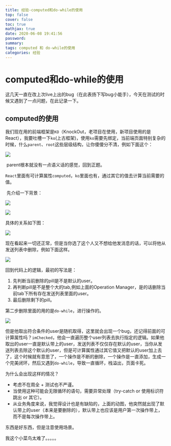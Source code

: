 ```yaml
---
title: 经验-computed和do-while的使用
top: false
cover: false
toc: true
mathjax: true
date: 2020-06-08 19:41:56
password:
summary:
tags: computed 和 do-while的使用
categories: 经验
---
```


# computed和do-while的使用

​	这几天一直在改上次live上出的bug（在此表扬下写bug小能手），今天在测试的时候又遇到了一点问题，在此记录一下。

## computed的使用

​	我们现在用的前端框架是`KO`（KnockOut，老项目在使用，新项目使用的是React），我要吐槽一下`ko`(上古框架)，使用`ko`需要先绑定，当前端页面特别复杂的时候，什么`parent`、`root`这些层级结构，让你傻傻分不清，例如下面这个：

![](Snipaste_2020-06-08_19-49-36.png)

​	parent根本就没有一点语义话的感觉，回到正题。

​	`React`里面有可计算属性`computed`，`ko`里面也有，通过其它的值去计算当前需要的值。

​	先介绍一下背景：

![](Snipaste_2020-06-10_10-04-24.png)

![](Snipaste_2020-06-10_10-01-11.png)

具体的关系如下图：

![](Snipaste_2020-06-10_10-13-17.png)

现在看起来一切还正常，但是当你选了这个人又不想给他发消息的话，可以将他从发送列表中删除，例如下面这样。



![](1.gif)

回到代码上的逻辑，最初的写法是：

1. 先判断当前删除的pill是不是默认的user。
2. 再判断pill是不是整个大的tab,例如上面的Operation Manager，是的话删除当前tab下所有存在发送列表里面的user。
3. 最后删除剩下的pill。

第二步删除里面的用的是`do-while`，进行操作的。

![](Snipaste_2020-06-10_10-30-39.png)



但是他取出符合条件的user是随机取得，这里就会出现一个bug，还记得前面的可计算属性吗？`imChecked`，他会一直遍历整个user列表去执行指定的逻辑。如果他取出的user一直是默认带上的user，发送列表不仅仅存在默认的user，当你从发送列表去除这个默认的user，但是可计算属性通过其它值又把默认的user加上去了，这个时候就有意思了，一个操作是不断的删除，一个操作是一直添加，生成一个完美闭环，然后又遇到`do-while`，导致一直循环，栈溢出，页面卡死。

为什么会出现这样的情况？

+ 考虑不在周全 + 测试也不严谨。
+ 当使用这种可能会无限循环的语句，需要异常处理（try-catch or 使用标识符跳出 or 其它）。
+ 从业务角度来说，我觉得设计也是有缺陷的，上面的动图，他突然就出现了默认带上的user（本来是要删除的），默认带上也应该是用户第一次操作带上，而不是每次操作带上。

东西是好东西，但是注意使用场景。

我这个小菜鸟太难了。。。。。
